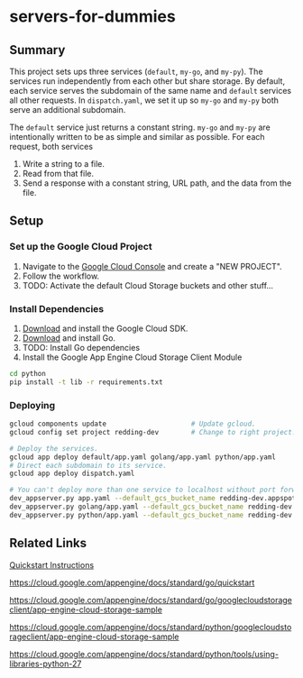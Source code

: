 # servers-for-dummies

## Summary

This project sets ups three services (`default`, `my-go`, and `my-py`). The services run independently from each other but share storage. By default, each service serves the subdomain of the same name and `default` services all other requests. In `dispatch.yaml`, we set it up so `my-go` and `my-py` both serve an additional subdomain.

The `default` service just returns a constant string. `my-go` and `my-py` are intentionally written to be as simple and similar as possible. For each request, both services

1. Write a string to a file.
2. Read from that file.
3. Send a response with a constant string, URL path, and the data from the file.

## Setup

### Set up the Google Cloud Project

1. Navigate to the [Google Cloud Console](https://console.cloud.google.com) and create a "NEW PROJECT".
2. Follow the workflow.
3. TODO: Activate the default Cloud Storage buckets and other stuff...

### Install Dependencies

1. [Download](https://cloud.google.com/sdk/docs/) and install the Google Cloud SDK.
2. [Download](https://golang.org/dl/) and install Go.
3. TODO: Install Go dependencies
4. Install the Google App Engine Cloud Storage Client Module

```bash
cd python
pip install -t lib -r requirements.txt
```

### Deploying

```bash
gcloud components update                     # Update gcloud.
gcloud config set project redding-dev        # Change to right project.

# Deploy the services.
gcloud app deploy default/app.yaml golang/app.yaml python/app.yaml
# Direct each subdomain to its service.
gcloud app deploy dispatch.yaml

# You can't deploy more than one service to localhost without port forwarding, so choose one:
dev_appserver.py app.yaml --default_gcs_bucket_name redding-dev.appspot.com
dev_appserver.py golang/app.yaml --default_gcs_bucket_name redding-dev.appspot.com
dev_appserver.py python/app.yaml --default_gcs_bucket_name redding-dev.appspot.coms
```

## Related Links

[Quickstart Instructions](https://cloud.google.com/appengine/docs/standard/go/quickstart)

https://cloud.google.com/appengine/docs/standard/go/quickstart

https://cloud.google.com/appengine/docs/standard/go/googlecloudstorageclient/app-engine-cloud-storage-sample

https://cloud.google.com/appengine/docs/standard/python/googlecloudstorageclient/app-engine-cloud-storage-sample

https://cloud.google.com/appengine/docs/standard/python/tools/using-libraries-python-27

